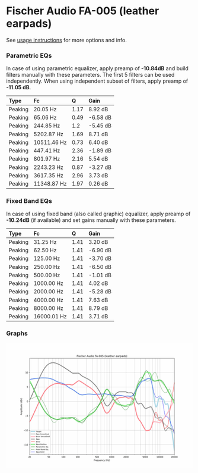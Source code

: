 # Fischer Audio FA-005 (leather earpads)
See [usage instructions](https://github.com/jaakkopasanen/AutoEq#usage) for more options and info.

### Parametric EQs
In case of using parametric equalizer, apply preamp of **-10.84dB** and build filters manually
with these parameters. The first 5 filters can be used independently.
When using independent subset of filters, apply preamp of **-11.05 dB**.

| Type    | Fc          |    Q | Gain     |
|:--------|:------------|:-----|:---------|
| Peaking | 20.05 Hz    | 1.17 | 8.92 dB  |
| Peaking | 65.06 Hz    | 0.49 | -6.58 dB |
| Peaking | 244.85 Hz   | 1.2  | -5.45 dB |
| Peaking | 5202.87 Hz  | 1.69 | 8.71 dB  |
| Peaking | 10511.46 Hz | 0.73 | 6.40 dB  |
| Peaking | 447.41 Hz   | 2.36 | -1.89 dB |
| Peaking | 801.97 Hz   | 2.16 | 5.54 dB  |
| Peaking | 2243.23 Hz  | 0.87 | -3.27 dB |
| Peaking | 3617.35 Hz  | 2.96 | 3.73 dB  |
| Peaking | 11348.87 Hz | 1.97 | 0.26 dB  |

### Fixed Band EQs
In case of using fixed band (also called graphic) equalizer, apply preamp of **-10.24dB**
(if available) and set gains manually with these parameters.

| Type    | Fc          |    Q | Gain     |
|:--------|:------------|:-----|:---------|
| Peaking | 31.25 Hz    | 1.41 | 3.20 dB  |
| Peaking | 62.50 Hz    | 1.41 | -6.90 dB |
| Peaking | 125.00 Hz   | 1.41 | -3.70 dB |
| Peaking | 250.00 Hz   | 1.41 | -6.50 dB |
| Peaking | 500.00 Hz   | 1.41 | -1.01 dB |
| Peaking | 1000.00 Hz  | 1.41 | 4.02 dB  |
| Peaking | 2000.00 Hz  | 1.41 | -5.28 dB |
| Peaking | 4000.00 Hz  | 1.41 | 7.63 dB  |
| Peaking | 8000.00 Hz  | 1.41 | 8.79 dB  |
| Peaking | 16000.01 Hz | 1.41 | 3.71 dB  |

### Graphs
![](./Fischer%20Audio%20FA-005%20(leather%20earpads).png)